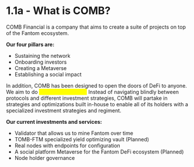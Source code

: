 # 1.1a - What is COMB?

COMB Financial is a company that aims to create a suite of projects on top of the Fantom ecosystem.

**Our four pillars are:**

* Sustaining the network
* Onboarding investors
* Creating a Metaverse
* Establishing a social impact

In addition, COMB has been designed to open the doors of DeFi to anyone. We aim to do <mark style="color:yellow;">**DeFi-as-a-Service.**</mark> Instead of navigating blindly between protocols and different investment strategies, COMB will partake in strategies and optimizations built in-house to enable all of its holders with a specialized investment strategies and regiment.

**Our current investments and services:**

* Validator that allows us to mine Fantom over time
* TOMB-FTM specialized yield optimizing vault (Planned)
* Real nodes with endpoints for configuration
* A social platform Metaverse for the Fantom DeFi ecosystem (Planned)
* Node holder governance

